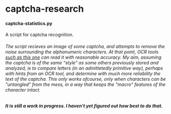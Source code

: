 # captcha-research
#### captcha-statistics.py
A script for captcha recognition.
###### The script recieves an image of some captcha, and attempts to remove the noise surrounding the alphanumeric characters. At that point, OCR tools [such as this one](https://github.com/tesseract-ocr/tesseract) can read it with reasonable accuracy. My aim, assuming the captcha is of the same "style" as some others previously stored and analyzed, is to compare letters _(in an admittetedly primitive way)_, perhaps with hints from an OCR tool, and determine with much more reliability the text of the captcha. This only works ofcourse, only when characters can be "untangled" from the mess, in a way that keeps the "macro" features of the character intact.
##### It is still a work in progress. I haven't yet figured out how best to do that.
